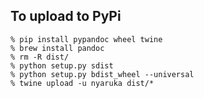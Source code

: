 To upload to PyPi
--------------------

```shell
% pip install pypandoc wheel twine
% brew install pandoc
% rm -R dist/
% python setup.py sdist
% python setup.py bdist_wheel --universal
% twine upload -u nyaruka dist/*
```